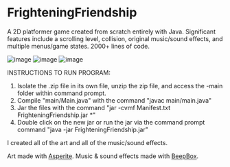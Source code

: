 # FrighteningFriendship
A 2D platformer game created from scratch entirely with Java. Significant features include a scrolling level, collision, original music/sound effects, and multiple menus/game states. 2000+ lines of code.

![image](https://user-images.githubusercontent.com/94943097/233095736-b212509b-1028-417e-85dd-f1a7791d550c.png)
![image](https://user-images.githubusercontent.com/94943097/233096723-32220669-99eb-4186-b52d-e7543e184f78.png)
![image](https://user-images.githubusercontent.com/94943097/233097404-3950927a-7a44-4b46-a3c0-ddbe220da1a0.png)


INSTRUCTIONS TO RUN PROGRAM:
1. Isolate the .zip file in its own file, unzip the zip file, and access the -main folder within command prompt.
2. Compile "main/Main.java" with the command "javac main/main.java"
3. Jar the files with the command "jar -cvmf Manifest.txt FrighteningFriendship.jar *"
4. Double click on the new jar or run the jar via the command prompt command "java -jar FrighteningFriendship.jar"

I created all of the art and all of the music/sound effects.

Art made with [Asperite](https://www.aseprite.org/). Music & sound effects made with [BeepBox](https://www.beepbox.co/).
